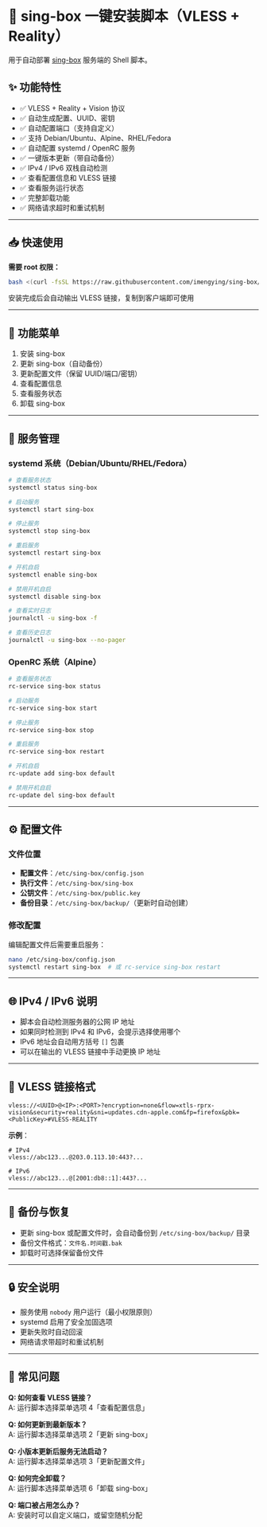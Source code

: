 # 🧊 sing-box 一键安装脚本（VLESS + Reality）

用于自动部署 [sing-box](https://github.com/SagerNet/sing-box) 服务端的 Shell 脚本。

## ✨ 功能特性

* ✅ VLESS + Reality + Vision 协议
* ✅ 自动生成配置、UUID、密钥
* ✅ 自动配置端口（支持自定义）
* ✅ 支持 Debian/Ubuntu、Alpine、RHEL/Fedora
* ✅ 自动配置 systemd / OpenRC 服务
* ✅ 一键版本更新（带自动备份）
* ✅ IPv4 / IPv6 双栈自动检测
* ✅ 查看配置信息和 VLESS 链接
* ✅ 查看服务运行状态
* ✅ 完整卸载功能
* ✅ 网络请求超时和重试机制

---

## 📥 快速使用

**需要 root 权限：**

```bash
bash <(curl -fsSL https://raw.githubusercontent.com/imengying/sing-box/refs/heads/main/sing-box.sh)
```

安装完成后会自动输出 VLESS 链接，复制到客户端即可使用

---

## 🔧 功能菜单

1. 安装 sing-box
2. 更新 sing-box（自动备份）
3. 更新配置文件（保留 UUID/端口/密钥）
4. 查看配置信息
5. 查看服务状态
6. 卸载 sing-box

---

## 🧰 服务管理

### systemd 系统（Debian/Ubuntu/RHEL/Fedora）

```bash
# 查看服务状态
systemctl status sing-box

# 启动服务
systemctl start sing-box

# 停止服务
systemctl stop sing-box

# 重启服务
systemctl restart sing-box

# 开机自启
systemctl enable sing-box

# 禁用开机自启
systemctl disable sing-box

# 查看实时日志
journalctl -u sing-box -f

# 查看历史日志
journalctl -u sing-box --no-pager
```

### OpenRC 系统（Alpine）

```bash
# 查看服务状态
rc-service sing-box status

# 启动服务
rc-service sing-box start

# 停止服务
rc-service sing-box stop

# 重启服务
rc-service sing-box restart

# 开机自启
rc-update add sing-box default

# 禁用开机自启
rc-update del sing-box default
```

---

## ⚙️ 配置文件

### 文件位置

* **配置文件**：`/etc/sing-box/config.json`
* **执行文件**：`/etc/sing-box/sing-box`
* **公钥文件**：`/etc/sing-box/public.key`
* **备份目录**：`/etc/sing-box/backup/`（更新时自动创建）

### 修改配置

编辑配置文件后需要重启服务：

```bash
nano /etc/sing-box/config.json
systemctl restart sing-box  # 或 rc-service sing-box restart
```

---

## 🌐 IPv4 / IPv6 说明

* 脚本会自动检测服务器的公网 IP 地址
* 如果同时检测到 IPv4 和 IPv6，会提示选择使用哪个
* IPv6 地址会自动用方括号 `[]` 包裹
* 可以在输出的 VLESS 链接中手动更换 IP 地址

---

## 🔐 VLESS 链接格式

```
vless://<UUID>@<IP>:<PORT>?encryption=none&flow=xtls-rprx-vision&security=reality&sni=updates.cdn-apple.com&fp=firefox&pbk=<PublicKey>#VLESS-REALITY
```

**示例**：
```
# IPv4
vless://abc123...@203.0.113.10:443?...

# IPv6
vless://abc123...@[2001:db8::1]:443?...
```

---

## 💾 备份与恢复

* 更新 sing-box 或配置文件时，会自动备份到 `/etc/sing-box/backup/` 目录
* 备份文件格式：`文件名.时间戳.bak`
* 卸载时可选择保留备份文件

---

## 🔒 安全说明

* 服务使用 `nobody` 用户运行（最小权限原则）
* systemd 启用了安全加固选项
* 更新失败时自动回滚
* 网络请求带超时和重试机制

---

## 📝 常见问题

**Q: 如何查看 VLESS 链接？**  
A: 运行脚本选择菜单选项 4「查看配置信息」

**Q: 如何更新到最新版本？**  
A: 运行脚本选择菜单选项 2「更新 sing-box」

**Q: 小版本更新后服务无法启动？**  
A: 运行脚本选择菜单选项 3「更新配置文件」

**Q: 如何完全卸载？**  
A: 运行脚本选择菜单选项 6「卸载 sing-box」

**Q: 端口被占用怎么办？**  
A: 安装时可以自定义端口，或留空随机分配
